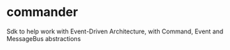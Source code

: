 # commander
Sdk to help work with Event-Driven Architecture, with Command, Event and MessageBus abstractions
